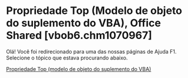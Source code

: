 
# Propriedade Top (Modelo de objeto do suplemento do VBA), Office Shared [vbob6.chm1070967]

Olá! Você foi redirecionado para uma das nossas páginas de Ajuda F1. Selecione o tópico que estava procurando abaixo.

[Propriedade Top (modelo de objeto do suplemento do VBA)](http://msdn.microsoft.com/library/7eb1fde3-c83e-e8bf-b8f9-dd9326580d4e%28Office.15%29.aspx)
